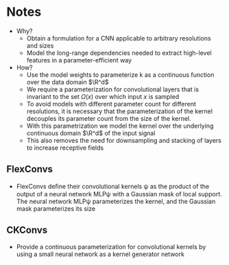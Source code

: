 # Notes

- Why?
  - Obtain a formulation for a CNN applicable to arbitrary resolutions and sizes
  - Model the long-range dependencies needed to extract high-level features in a parameter-efficient way
- How?
  - Use the model weights to parameterize k as a continuous function over the data domain $\R^d$
  - We require a parameterization for convolutional layers that is invariant to the set $\Omega(x)$ over which input $x$ is sampled
  - To avoid models with different parameter count for different resolutions, it is necessary that the parameterization of the kernel decouples its parameter count from the size of the kernel.
  - With this parametrization we model the kernel over the underlying continuous domain $\R^d$ of the input signal
  - This also removes the need for downsampling and stacking of layers to increase receptive fields

## FlexConvs

- FlexConvs deﬁne their convolutional kernels ψ as the product of the output of a neural network MLPψ with a Gaussian mask of local support. The neural network MLPψ parameterizes the kernel, and the Gaussian mask parameterizes its size

## CKConvs

- Provide a continuous parameterization for convolutional kernels by using a small neural network as a kernel generator network
